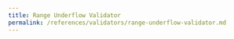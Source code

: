```yaml
---
title: Range Underflow Validator
permalink: /references/validators/range-underflow-validator.md
---
```


